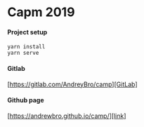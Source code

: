# Capm 2019

#### Project setup
```
yarn install
yarn serve
```

#### Gitlab
[https://gitlab.com/AndreyBro/camp][GitLab]

[GitLab]: https://gitlab.com/AndreyBro/camp


#### Github page
[https://andrewbro.github.io/camp/][link]

[link]: https://andrewbro.github.io/camp/
